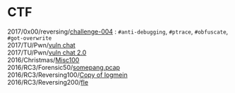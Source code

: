 # CTF
2017/0x00/reversing/[challenge-004](./2017/0x00/reversing/challenge-004) : `#anti-debugging`, `#ptrace`, `#obfuscate`, `#got-overwrite`  
2017/TU/Pwn/[vuln chat](./2017/TU/Pwn/vuln%20chat)  
2017/TU/Pwn/[vuln chat 2.0](./2017/TU/Pwn/vuln%20chat%202.0)  
2016/Christmas/[Misc100](./2016/Christmas/Misc100)  
2016/RC3/Forensic50/[somepang.pcap](https://github.com/j3rrry/CTF/raw/master/2016/RC3/Forensic50/somepang.pcap)<br />
2016/RC3/Reversing100/[Copy of logmein](https://github.com/j3rrry/CTF/raw/master/2016/RC3/Reversing100/Copy%20of%20logmein)<br />
2016/RC3/Reversing200/[fle](https://github.com/j3rrry/CTF/raw/master/2016/RC3/Reversing200/fle)  
